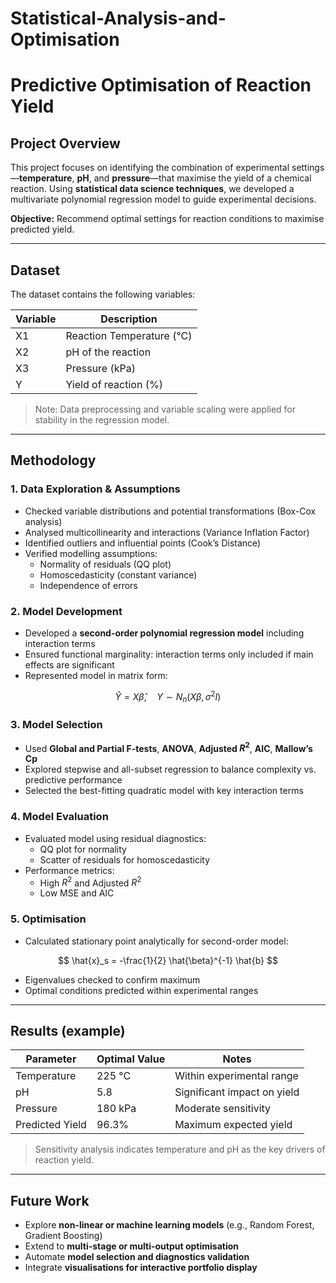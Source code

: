 # Statistical-Analysis-and-Optimisation

# Predictive Optimisation of Reaction Yield

## Project Overview
This project focuses on identifying the combination of experimental settings—**temperature**, **pH**, and **pressure**—that maximise the yield of a chemical reaction. Using **statistical data science techniques**, we developed a multivariate polynomial regression model to guide experimental decisions.

**Objective:** Recommend optimal settings for reaction conditions to maximise predicted yield.

---

## Dataset
The dataset contains the following variables:

| Variable | Description |
|----------|-------------|
| X1       | Reaction Temperature (°C) |
| X2       | pH of the reaction |
| X3       | Pressure (kPa) |
| Y        | Yield of reaction (%) |

> Note: Data preprocessing and variable scaling were applied for stability in the regression model.

---

## Methodology

### 1. Data Exploration & Assumptions
- Checked variable distributions and potential transformations (Box-Cox analysis)
- Analysed multicollinearity and interactions (Variance Inflation Factor)
- Identified outliers and influential points (Cook’s Distance)
- Verified modelling assumptions:
  - Normality of residuals (QQ plot)
  - Homoscedasticity (constant variance)
  - Independence of errors

### 2. Model Development
- Developed a **second-order polynomial regression model** including interaction terms
- Ensured functional marginality: interaction terms only included if main effects are significant
- Represented model in matrix form:

$$
\hat{Y} = X \hat{\beta}, \quad 
Y \sim N_n(X\beta, \sigma^2 I)
$$

### 3. Model Selection
- Used **Global and Partial F-tests**, **ANOVA**, **Adjusted $R^2$**, **AIC**, **Mallow’s Cp**
- Explored stepwise and all-subset regression to balance complexity vs. predictive performance
- Selected the best-fitting quadratic model with key interaction terms

### 4. Model Evaluation
- Evaluated model using residual diagnostics:
  - QQ plot for normality
  - Scatter of residuals for homoscedasticity
- Performance metrics:
  - High $R^2$ and Adjusted $R^2$
  - Low MSE and AIC

### 5. Optimisation
- Calculated stationary point analytically for second-order model:

$$
\hat{x}_s = -\frac{1}{2} \hat{\beta}^{-1} \hat{b}
$$

- Eigenvalues checked to confirm maximum
- Optimal conditions predicted within experimental ranges

---

## Results (example)

| Parameter   | Optimal Value | Notes |
|------------|---------------|------|
| Temperature | 225 °C        | Within experimental range |
| pH          | 5.8           | Significant impact on yield |
| Pressure    | 180 kPa       | Moderate sensitivity |
| Predicted Yield | 96.3%     | Maximum expected yield |

> Sensitivity analysis indicates temperature and pH as the key drivers of reaction yield.

---

## Future Work
- Explore **non-linear or machine learning models** (e.g., Random Forest, Gradient Boosting)  
- Extend to **multi-stage or multi-output optimisation**  
- Automate **model selection and diagnostics validation**  
- Integrate **visualisations for interactive portfolio display**
